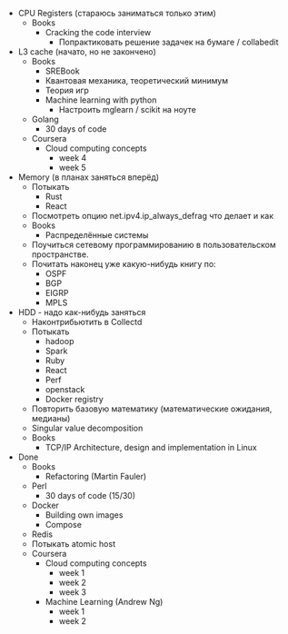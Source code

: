 - CPU Registers (стараюсь заниматься только этим)
    - Books
        - Cracking the code interview
            - Попрактиковать решение задачек на бумаге / collabedit
- L3 cache (начато, но не закончено)
    - Books
        - SREBook
        - Квантовая механика, теоретический минимум
        - Теория игр
        - Machine learning with python
            - Настроить mglearn / scikit на ноуте
    - Golang
        - 30 days of code
    - Coursera
        - Cloud computing concepts
            - week 4
            - week 5
- Memory (в планах заняться вперёд)
    - Потыкать
        - Rust
        - React
    - Посмотреть опцию net.ipv4.ip_always_defrag что делает и как
    - Books
        - Распределённые системы
    - Поучиться сетевому программированию в пользовательском пространстве.
    - Почитать наконец уже какую-нибудь книгу по:
        - OSPF
        - BGP
        - EIGRP
        - MPLS
- HDD - надо как-нибудь заняться
    - Наконтрибьютить в Collectd
    - Потыкать
        - hadoop
        - Spark
        - Ruby
        - React
        - Perf
        - openstack
        - Docker registry
    - Повторить базовую математику (математические ожидания, медианы)
    - Singular value decomposition
    - Books
        - TCP/IP Architecture, design and implementation in Linux
- Done
    - Books
        - Refactoring (Martin Fauler)
    - Perl
        - 30 days of code (15/30)
    - Docker
        - Building own images
        - Compose
    - Redis
    - Потыкать atomic host
    - Coursera
        - Cloud computing concepts
            - week 1
            - week 2
            - week 3
        - Machine Learning (Andrew Ng)
            - week 1
            - week 2
